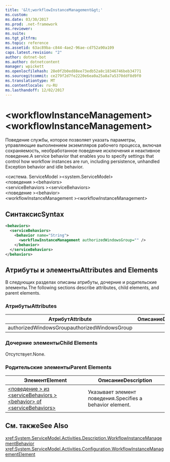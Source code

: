 ```yaml
---
title: '&lt;workflowInstanceManagement&gt;'
ms.custom: 
ms.date: 03/30/2017
ms.prod: .net-framework
ms.reviewer: 
ms.suite: 
ms.tgt_pltfrm: 
ms.topic: reference
ms.assetid: 63ac89ba-c844-4ae2-96ae-cd752a90a109
caps.latest.revision: "2"
author: dotnet-bot
ms.author: dotnetcontent
manager: wpickett
ms.openlocfilehash: 28e0f2b0ed88ee73edb52a8c18346746beb34771
ms.sourcegitcommit: ce279f2d7fe2220e6ea0a25a8a7a5370ddf8d9f0
ms.translationtype: MT
ms.contentlocale: ru-RU
ms.lasthandoff: 12/02/2017
---
```

# <a name="ltworkflowinstancemanagementgt"></a><span data-ttu-id="eb80a-102">&lt;workflowInstanceManagement&gt;</span><span class="sxs-lookup"><span data-stu-id="eb80a-102">&lt;workflowInstanceManagement&gt;</span></span>
<span data-ttu-id="eb80a-103">Поведение службы, которое позволяет указать параметры, управляющие выполнением экземпляров рабочего процесса, включая сохраняемость, необработанное поведение исключения и неактивное поведение.</span><span class="sxs-lookup"><span data-stu-id="eb80a-103">A service behavior that enables you to specify settings that control how workflow instances are run, including persistence, unhandled Exception behavior and idle behavior.</span></span>  
  
<span data-ttu-id="eb80a-104">\<система. ServiceModel ></span><span class="sxs-lookup"><span data-stu-id="eb80a-104">\<system.ServiceModel></span></span>  
<span data-ttu-id="eb80a-105">\<поведения ></span><span class="sxs-lookup"><span data-stu-id="eb80a-105">\<behaviors></span></span>  
<span data-ttu-id="eb80a-106">\<serviceBehaviors ></span><span class="sxs-lookup"><span data-stu-id="eb80a-106">\<serviceBehaviors></span></span>  
<span data-ttu-id="eb80a-107">\<поведение ></span><span class="sxs-lookup"><span data-stu-id="eb80a-107">\<behavior></span></span>  
<span data-ttu-id="eb80a-108">\<workflowInstanceManagement ></span><span class="sxs-lookup"><span data-stu-id="eb80a-108">\<workflowInstanceManagement></span></span>  
  
## <a name="syntax"></a><span data-ttu-id="eb80a-109">Синтаксис</span><span class="sxs-lookup"><span data-stu-id="eb80a-109">Syntax</span></span>  
  
```xml  
<behaviors>
  <serviceBehaviors>
    <behavior name="String">
      <workflowInstanceManagement authorizedWindowsGroup="" />
    </behavior>
  </serviceBehaviors>
</behaviors>  
```  
  
## <a name="attributes-and-elements"></a><span data-ttu-id="eb80a-110">Атрибуты и элементы</span><span class="sxs-lookup"><span data-stu-id="eb80a-110">Attributes and Elements</span></span>  
 <span data-ttu-id="eb80a-111">В следующих разделах описаны атрибуты, дочерние и родительские элементы.</span><span class="sxs-lookup"><span data-stu-id="eb80a-111">The following sections describe attributes, child elements, and parent elements.</span></span>  
  
### <a name="attributes"></a><span data-ttu-id="eb80a-112">Атрибуты</span><span class="sxs-lookup"><span data-stu-id="eb80a-112">Attributes</span></span>  
  
|<span data-ttu-id="eb80a-113">Атрибут</span><span class="sxs-lookup"><span data-stu-id="eb80a-113">Attribute</span></span>|<span data-ttu-id="eb80a-114">Описание</span><span class="sxs-lookup"><span data-stu-id="eb80a-114">Description</span></span>|  
|---------------|-----------------|  
|<span data-ttu-id="eb80a-115">authorizedWindowsGroup</span><span class="sxs-lookup"><span data-stu-id="eb80a-115">authorizedWindowsGroup</span></span>||  
  
### <a name="child-elements"></a><span data-ttu-id="eb80a-116">Дочерние элементы</span><span class="sxs-lookup"><span data-stu-id="eb80a-116">Child Elements</span></span>  
 <span data-ttu-id="eb80a-117">Отсутствует.</span><span class="sxs-lookup"><span data-stu-id="eb80a-117">None.</span></span>  
  
### <a name="parent-elements"></a><span data-ttu-id="eb80a-118">Родительские элементы</span><span class="sxs-lookup"><span data-stu-id="eb80a-118">Parent Elements</span></span>  
  
|<span data-ttu-id="eb80a-119">Элемент</span><span class="sxs-lookup"><span data-stu-id="eb80a-119">Element</span></span>|<span data-ttu-id="eb80a-120">Описание</span><span class="sxs-lookup"><span data-stu-id="eb80a-120">Description</span></span>|  
|-------------|-----------------|  
|[<span data-ttu-id="eb80a-121">\<поведение > из \<serviceBehaviors ></span><span class="sxs-lookup"><span data-stu-id="eb80a-121">\<behavior> of \<serviceBehaviors></span></span>](../../../../../docs/framework/configure-apps/file-schema/windows-workflow-foundation/behavior-of-servicebehaviors-of-workflow.md)|<span data-ttu-id="eb80a-122">Указывает элемент поведения.</span><span class="sxs-lookup"><span data-stu-id="eb80a-122">Specifies a behavior element.</span></span>|  
  
## <a name="see-also"></a><span data-ttu-id="eb80a-123">См. также</span><span class="sxs-lookup"><span data-stu-id="eb80a-123">See Also</span></span>  
 <xref:System.ServiceModel.Activities.Description.WorkflowInstanceManagementBehavior>  
 <xref:System.ServiceModel.Activities.Configuration.WorkflowInstanceManagementElement>

